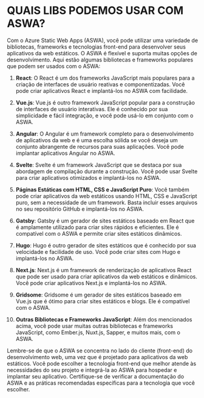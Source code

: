 # QUAIS LIBS PODEMOS USAR COM ASWA?
Com o Azure Static Web Apps (ASWA), você pode utilizar uma variedade de bibliotecas, frameworks e tecnologias front-end para desenvolver seus aplicativos da web estáticos. O ASWA é flexível e suporta muitas opções de desenvolvimento. Aqui estão algumas bibliotecas e frameworks populares que podem ser usados com o ASWA:

1. **React**: O React é um dos frameworks JavaScript mais populares para a criação de interfaces de usuário reativas e componentizadas. Você pode criar aplicativos React e implantá-los no ASWA com facilidade.

2. **Vue.js**: Vue.js é outro framework JavaScript popular para a construção de interfaces de usuário interativas. Ele é conhecido por sua simplicidade e fácil integração, e você pode usá-lo em conjunto com o ASWA.

3. **Angular**: O Angular é um framework completo para o desenvolvimento de aplicativos da web e é uma escolha sólida se você deseja um conjunto abrangente de recursos para suas aplicações. Você pode implantar aplicativos Angular no ASWA.

4. **Svelte**: Svelte é um framework JavaScript que se destaca por sua abordagem de compilação durante a construção. Você pode usar Svelte para criar aplicativos otimizados e implantá-los no ASWA.

5. **Páginas Estáticas com HTML, CSS e JavaScript Puro**: Você também pode criar aplicativos da web estáticos usando HTML, CSS e JavaScript puro, sem a necessidade de um framework. Basta incluir esses arquivos no seu repositório GitHub e implantá-los no ASWA.

6. **Gatsby**: Gatsby é um gerador de sites estáticos baseado em React que é amplamente utilizado para criar sites rápidos e eficientes. Ele é compatível com o ASWA e permite criar sites estáticos dinâmicos.

7. **Hugo**: Hugo é outro gerador de sites estáticos que é conhecido por sua velocidade e facilidade de uso. Você pode criar sites com Hugo e implantá-los no ASWA.

8. **Next.js**: Next.js é um framework de renderização de aplicativos React que pode ser usado para criar aplicativos da web estáticos e dinâmicos. Você pode criar aplicativos Next.js e implantá-los no ASWA.

9. **Gridsome**: Gridsome é um gerador de sites estáticos baseado em Vue.js que é ótimo para criar sites estáticos e blogs. Ele é compatível com o ASWA.

10. **Outras Bibliotecas e Frameworks JavaScript**: Além dos mencionados acima, você pode usar muitas outras bibliotecas e frameworks JavaScript, como Ember.js, Nuxt.js, Sapper, e muitos mais, com o ASWA.

Lembre-se de que o ASWA se concentra no lado do cliente (front-end) do desenvolvimento web, uma vez que é projetado para aplicativos da web estáticos. Você pode escolher a tecnologia front-end que melhor atende às necessidades do seu projeto e integrá-la ao ASWA para hospedar e implantar seu aplicativo. Certifique-se de verificar a documentação do ASWA e as práticas recomendadas específicas para a tecnologia que você escolher.